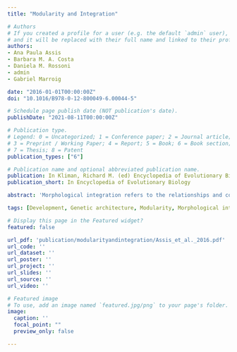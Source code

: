 ```yaml
---
title: "Modularity and Integration"

# Authors
# If you created a profile for a user (e.g. the default `admin` user), write the username (folder name) here 
# and it will be replaced with their full name and linked to their profile.
authors:
- Ana Paula Assis
- Barbara M. A. Costa
- Daniela M. Rossoni
- admin
- Gabriel Marroig

date: "2016-01-01T00:00:00Z"
doi: "10.1016/B978-0-12-800049-6.00044-5"

# Schedule page publish date (NOT publication's date).
publishDate: "2021-08-11T00:00:00Z"

# Publication type.
# Legend: 0 = Uncategorized; 1 = Conference paper; 2 = Journal article;
# 3 = Preprint / Working Paper; 4 = Report; 5 = Book; 6 = Book section;
# 7 = Thesis; 8 = Patent
publication_types: ["6"]

# Publication name and optional abbreviated publication name.
publication: In Kliman, Richard M. (ed) Encyclopedia of Evolutionary Biology
publication_short: In Encyclopedia of Evolutionary Biology

abstract: 'Morphological integration refers to the relationships and connections among morphological elements, and is empirically recognized by detecting the existence of discrete groups of highly correlated traits, termed modules. The modular organization already observed in a variety of organisms is usually thought to be the outcome of functional and/or developmental relationships between traits. This article examines the concept of modularity and integration and discusses its origin from a genetic perspective. We also provide a historical overview on empirical studies investigating modular patterns and, finally, conclude with a few words about the potential impact of modularity in the evolutionary trajectory of populations/species.'

tags: [Development, Genetic architecture, Modularity, Morphological integration, Pleiotropy, QTL mapping, Quantitative traits, Selection]

# Display this page in the Featured widget?
featured: false

url_pdf: 'publication/modularityandintegration/Assis_et_al._2016.pdf'
url_code: ''
url_dataset: ''
url_poster: ''
url_project: ''
url_slides: ''
url_source: ''
url_video: ''

# Featured image
# To use, add an image named `featured.jpg/png` to your page's folder. 
image:
  caption: ''
  focal_point: ""
  preview_only: false

---
```

